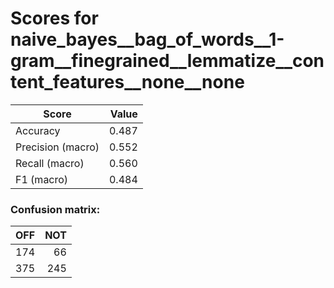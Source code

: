# Scores for naive_bayes__bag_of_words__1-gram__finegrained__lemmatize__content_features__none__none
|      Score      |Value|
|-----------------|----:|
|Accuracy         |0.487|
|Precision (macro)|0.552|
|Recall (macro)   |0.560|
|F1 (macro)       |0.484|

### Confusion matrix:
|OFF|NOT|
|--:|--:|
|174| 66|
|375|245|
